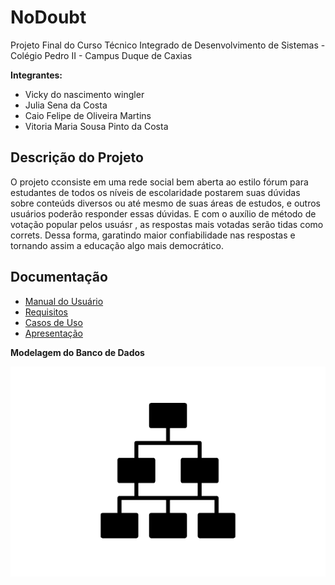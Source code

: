 # NoDoubt

Projeto Final do Curso Técnico Integrado de Desenvolvimento de Sistemas - Colégio Pedro II - Campus Duque de Caxias

**Integrantes:**
 - Vicky do nascimento wingler
 - Julia Sena da Costa
 - Caio Felipe de Oliveira Martins
 - Vitoria Maria Sousa Pinto da Costa

 ## Descrição do Projeto

  O projeto cconsiste em uma rede social bem aberta ao estilo fórum para estudantes  de todos os níveis de escolaridade postarem suas dúvidas  sobre conteúds diversos ou até mesmo de suas áreas de estudos, e outros usuários poderão responder essas dúvidas. E com o auxílio de método de votação popular pelos usuásr , as respostas mais votadas serão tidas como correts. Dessa forma, garatindo maior confiabilidade nas respostas e tornando assim a educação algo mais democrático.
## Documentação

- [Manual do Usuário](manual.md)
- [Requisitos](requisitos.md)
- [Casos de Uso](casos-de-uso.md)
- [Apresentação](apresentacao.pdf)

**Modelagem do Banco de Dados**

![Diagrama de Banco de Dados](diagrama-exemplo.png)
